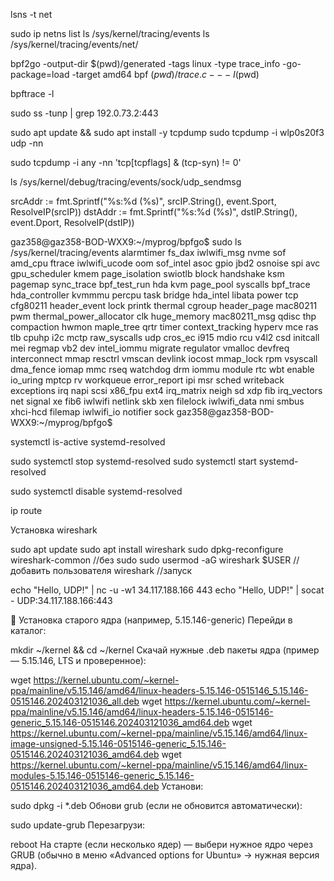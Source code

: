 lsns -t net


sudo ip netns list
ls /sys/kernel/tracing/events
ls /sys/kernel/tracing/events/net/




bpf2go -output-dir $(pwd)/generated -tags linux -type trace_info -go-package=load -target amd64 bpf $(pwd)/trace.c -- -I$(pwd)

bpftrace -l

sudo ss -tunp | grep 192.0.73.2:443


sudo apt update && sudo apt install -y tcpdump
sudo tcpdump -i wlp0s20f3 udp -nn

sudo tcpdump -i any -nn 'tcp[tcpflags] & (tcp-syn) != 0'

ls /sys/kernel/debug/tracing/events/sock/udp_sendmsg


srcAddr := fmt.Sprintf("%s:%d (%s)", srcIP.String(), event.Sport, ResolveIP(srcIP))
dstAddr := fmt.Sprintf("%s:%d (%s)", dstIP.String(), event.Dport, ResolveIP(dstIP))


gaz358@gaz358-BOD-WXX9:~/myprog/bpfgo$ sudo ls /sys/kernel/tracing/events
alarmtimer        fs_dax          iwlwifi_msg    nvme            sof
amd_cpu           ftrace          iwlwifi_ucode  oom             sof_intel
asoc              gpio            jbd2           osnoise         spi
avc               gpu_scheduler   kmem           page_isolation  swiotlb
block             handshake       ksm            pagemap         sync_trace
bpf_test_run      hda             kvm            page_pool       syscalls
bpf_trace         hda_controller  kvmmmu         percpu          task
bridge            hda_intel       libata         power           tcp
cfg80211          header_event    lock           printk          thermal
cgroup            header_page     mac80211       pwm             thermal_power_allocator
clk               huge_memory     mac80211_msg   qdisc           thp
compaction        hwmon           maple_tree     qrtr            timer
context_tracking  hyperv          mce            ras             tlb
cpuhp             i2c             mctp           raw_syscalls    udp
cros_ec           i915            mdio           rcu             v4l2
csd               initcall        mei            regmap          vb2
dev               intel_iommu     migrate        regulator       vmalloc
devfreq           interconnect    mmap           resctrl         vmscan
devlink           iocost          mmap_lock      rpm             vsyscall
dma_fence         iomap           mmc            rseq            watchdog
drm               iommu           module         rtc             wbt
enable            io_uring        mptcp          rv              workqueue
error_report      ipi             msr            sched           writeback
exceptions        irq             napi           scsi            x86_fpu
ext4              irq_matrix      neigh          sd              xdp
fib               irq_vectors     net            signal          xe
fib6              iwlwifi         netlink        skb             xen
filelock          iwlwifi_data    nmi            smbus           xhci-hcd
filemap           iwlwifi_io      notifier       sock
gaz358@gaz358-BOD-WXX9:~/myprog/bpfgo$ 


systemctl is-active systemd-resolved

sudo systemctl stop systemd-resolved
sudo systemctl start systemd-resolved

sudo systemctl disable systemd-resolved

ip route

Установка wireshark

sudo apt update
sudo apt install wireshark
sudo dpkg-reconfigure wireshark-common //без sudo
sudo usermod -aG wireshark $USER //добавить пользователя
wireshark //запуск

echo "Hello, UDP!" | nc -u -w1 34.117.188.166 443
echo "Hello, UDP!" | socat - UDP:34.117.188.166:443



🔽 Установка старого ядра (например, 5.15.146-generic)
Перейди в каталог:


mkdir ~/kernel && cd ~/kernel
Скачай нужные .deb пакеты ядра (пример — 5.15.146, LTS и проверенное):


wget https://kernel.ubuntu.com/~kernel-ppa/mainline/v5.15.146/amd64/linux-headers-5.15.146-0515146_5.15.146-0515146.202403121036_all.deb
wget https://kernel.ubuntu.com/~kernel-ppa/mainline/v5.15.146/amd64/linux-headers-5.15.146-0515146-generic_5.15.146-0515146.202403121036_amd64.deb
wget https://kernel.ubuntu.com/~kernel-ppa/mainline/v5.15.146/amd64/linux-image-unsigned-5.15.146-0515146-generic_5.15.146-0515146.202403121036_amd64.deb
wget https://kernel.ubuntu.com/~kernel-ppa/mainline/v5.15.146/amd64/linux-modules-5.15.146-0515146-generic_5.15.146-0515146.202403121036_amd64.deb
Установи:


sudo dpkg -i *.deb
Обнови grub (если не обновится автоматически):


sudo update-grub
Перезагрузи:


reboot
На старте (если несколько ядер) — выбери нужное ядро через GRUB (обычно в меню «Advanced options for Ubuntu» → нужная версия ядра).



